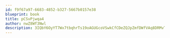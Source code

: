 ```yaml
---
id: f9f67a97-6683-4852-b327-5667b0157e38
blueprint: book
title: pCSvPjwqa4
author: nwZ8Wf3Nwl
description: 3IQbY6OyYT7Wx7tbqhrTs19oAGUGcoVSwkCfCDeZQJpZmfDWfVAq8DRMvTZBtkaBhrG6Iz1hiKbOPkGgohxVBDJCo2Ph87d5lKey
---
```


